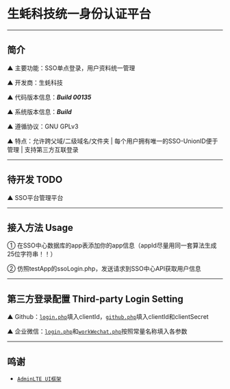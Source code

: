 # 生蚝科技统一身份认证平台

---

## 简介

▲ 主要功能：SSO单点登录，用户资料统一管理

▲ 开发商：生蚝科技

▲ 代码版本信息：***Build 00135***

▲ 系统版本信息：***Build***

▲ 遵循协议：GNU GPLv3

▲ 特点：允许跨父域/二级域名/文件夹 | 每个用户拥有唯一的SSO-UnionID便于管理 | 支持第三方互联登录

---

## 待开发 TODO

▲ SSO平台管理平台

---

## 接入方法 Usage

① 在SSO中心数据库的app表添加你的app信息（appId尽量用同一套算法生成25位字符串！！）

② 仿照testApp的ssoLogin.php，发送请求到SSO中心API获取用户信息

---

## 第三方登录配置 Third-party Login Setting

▲ Github：[`login.php`](https://github.com/OysterTech/OT-SSO/blob/master/login.php#L109)填入clientId，[`github.php`](https://github.com/OysterTech/OT-SSO/blob/master/thirdLogin/github.php)填入clientId和clientSecret

▲ 企业微信：[`login.php`](https://github.com/OysterTech/OT-SSO/blob/master/login.php#L130)和[`workWechat.php`](https://github.com/OysterTech/OT-SSO/blob/master/thirdLogin/workWechat.php)按照常量名称填入各参数

---

## 鸣谢

* [`AdminLTE UI框架`](https://github.com/almasaeed2010/AdminLTE)
